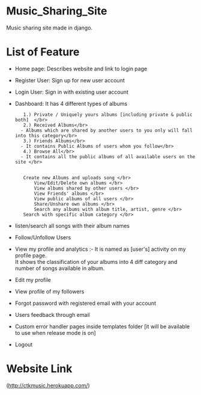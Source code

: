 # Music_Sharing_Site
Music sharing site made in django.

# List of Feature

- Home page: Describes website and link to login page </br>

- Register User: Sign up for new user account </br>

- Login User: Sign in with existing user account </br>

- Dashboard: It has 4 different types of albums </br>

	     1.) Private / Uniquely yours albums [including private & public both]  </br>
	     2.) Received Albums</br>
		- Albums which are shared by another users to you only will fall into this category</br>
	     3.) Friends Albums</br>
		- It contains Public Albums of users whom you follow</br>
	     4.) Browse All</br>
		- It contains all the public albums of all available users on the site </br>
	

	     Create new Albums and uploads song </br>
             View/Edit/Delete own albums </br>
             View albums shared by other users </br>
             View Friends' albums </br>
             View public albums of all users </br>
             Share/Unshare own albums </br>
             Search any albums with album title, artist, genre </br>
	     Search with specific album category </br>

- listen/search all songs with their album names </br>

- Follow/Unfollow Users </br>

- View my profile and analytics :- It is named as [user's] activity on my profile page. </br>
				   It shows the classification of your albums into 4 diff category and number of songs available in album.</br>
   
- Edit my profile </br>

- View profile of my followers</br>

- Forgot password with registered email with your account</br>

- Users feedback through email</br>

- Custom error handler pages inside templates folder [it will be available to use when release mode is on]</br>

- Logout</br>

# Website Link
(http://ctkmusic.herokuapp.com/)
